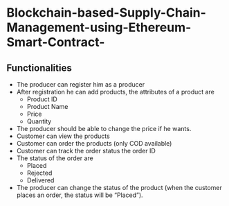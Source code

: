 # Blockchain-based-Supply-Chain-Management-using-Ethereum-Smart-Contract-
## Functionalities
- The producer can register him as a producer
- After registration he can add products, the attributes of a product are
  - Product ID
  - Product Name
  - Price
  - Quantity
- The producer should be able to change the price if he wants.
- Customer can view the products
- Customer can order the products (only COD available)
- Customer can track the order status the order ID
- The status of the order are
  - Placed
  - Rejected
  - Delivered
- The producer can change the status of the product (when the customer places an order, the status will be “Placed”).
